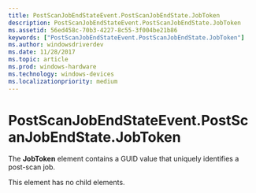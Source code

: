 ```yaml
---
title: PostScanJobEndStateEvent.PostScanJobEndState.JobToken
description: PostScanJobEndStateEvent.PostScanJobEndState.JobToken
ms.assetid: 56ed458c-70b3-4227-8c55-3f004be21b86
keywords: ["PostScanJobEndStateEvent.PostScanJobEndState.JobToken"]
ms.author: windowsdriverdev
ms.date: 11/28/2017
ms.topic: article
ms.prod: windows-hardware
ms.technology: windows-devices
ms.localizationpriority: medium
---
```


# PostScanJobEndStateEvent.PostScanJobEndState.JobToken


The **JobToken** element contains a GUID value that uniquely identifies a post-scan job.

This element has no child elements.

 

 





